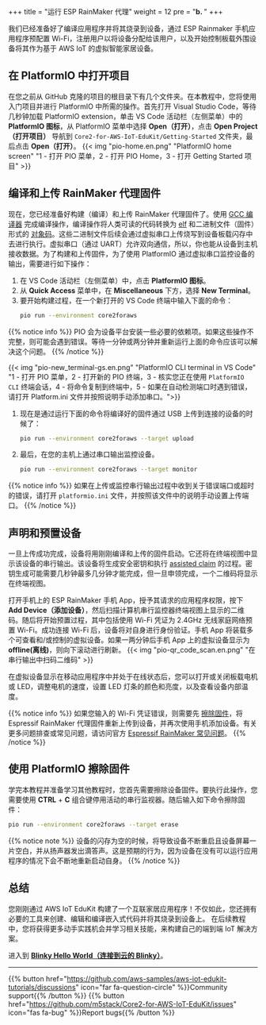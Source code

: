 +++
title = "运行 ESP RainMaker 代理"
weight = 12
pre = "<b>b. </b>"
+++

我们已经准备好了编译应用程序并将其烧录到设备，通过 ESP Rainmaker 手机应用程序预配置 Wi-Fi，注册用户以将设备分配给该用户，以及开始控制板载外围设备将其作为基于 AWS IoT 的虚拟智能家居设备。

## 在 PlatformIO 中打开项目
在您之前从 GitHub 克隆的项目的根目录下有几个文件夹。在本教程中，您将使用入门项目并进行 PlatformIO 中所需的操作。首先打开 Visual Studio Code，等待几秒钟加载 PlatformIO extension，单击 VS Code 活动栏（左侧菜单）中的 **PlatformIO 图标**，从 PlatformIO 菜单中选择 **Open（打开）**，点击 **Open Project（打开项目）** 导航到 `Core2-for-AWS-IoT-EduKit/Getting-Started` 文件夹，最后点击 **Open（打开）**。
{{< img "pio-home.en.png" "PlatformIO home screen" "1 - 打开 PIO 菜单，2 - 打开 PIO Home，3 - 打开 Getting Started 项目" >}}

## 编译和上传 RainMaker 代理固件
现在，您已经准备好构建（编译）和上传 RainMaker 代理固件了。使用 [GCC 编译器](https://gcc.gnu.org/onlinedocs/gcc/) 完成编译操作，编译操作将人类可读的代码转换为 [elf](https://en.wikipedia.org/wiki/Executable_and_Linkable_Format) 和二进制文件（固件）形式的 [对象码](https://en.wikipedia.org/wiki/Object_code)。这些二进制文件后续会通过虚拟串口上传烧写到设备板载闪存中去进行执行。虚拟串口（通过 UART）允许双向通信，所以，你也能从设备到主机接收数据。为了构建和上传固件，为了使用 PlatformIO 通过虚拟串口监控设备的输出，需要进行如下操作：
1) 在 VS Code 活动栏（左侧菜单）中，点击 **PlatformIO 图标**。
2) 从 **Quick Access** 菜单中，在 **Miscellaneous** 下方，选择 **New Terminal**。
3) 要开始构建过程，在一个新打开的 VS Code 终端中输入下面的命令：
    ```bash
    pio run --environment core2foraws
    ```

{{% notice info %}}
PIO 会为设备平台安装一些必要的依赖项。如果这些操作不完整，则可能会遇到错误。等待一分钟或两分钟并重新运行上面的命令应该可以解决这个问题。
{{% /notice %}}

{{< img "pio-new_terminal-gs.en.png" "PlatformIO CLI terminal in VS Code" "1 - 打开 PIO 菜单，2 - 打开新的 PIO 终端，3 - 核实您正在使用 `PlatformIO CLI` 终端会话，4 - 将命令复制到终端中，5 - 如果在自动检测端口时遇到错误，请打开 Platform.ini 文件并按照说明手动添加串口。">}}

1) 现在是通过运行下面的命令将编译好的固件通过 USB 上传到连接的设备的时候了：
    ```bash
    pio run --environment core2foraws --target upload
    ```
2) 最后，在您的主机上通过串口输出监控设备。
   ```bash
   pio run --environment core2foraws --target monitor
   ```
{{% notice info %}}
如果在上传或监控串行输出过程中收到关于错误端口或超时的错误，请打开 `platformio.ini` 文件，并按照该文件中的说明手动设置上传端口。
{{% /notice %}}
## 声明和预置设备
一旦上传成功完成，设备将用刚刚编译和上传的固件启动。它还将在终端视图中显示该设备的串行输出。该设备将生成安全密钥和执行 [assisted claim](https://rainmaker.espressif.com/docs/claiming.html#assisted-claiming-esp32) 的过程。密钥生成可能需要几秒钟最多几分钟才能完成，但一旦申领完成，一个二维码将显示在终端视图。

打开手机上的 ESP RainMaker 手机 App，授予其请求的应用程序权限，按下 **Add Device（添加设备）**，然后扫描计算机串行监控器终端视图上显示的二维码。随后将开始预置过程，其中包括使用 Wi-Fi 凭证为 2.4GHz 无线家庭网络预置 Wi-Fi。成功连接 Wi-Fi 后，设备将对自身进行身份验证。手机 App 将装载多个可查看和/或控制的虚拟设备。如果一两分钟后手机 App 上的虚拟设备显示为 **offline(离线)**，则向下滚动进行刷新。
{{< img "pio-qr_code_scan.en.png" "在串行输出中扫码二维码" >}}

在虚拟设备显示在移动应用程序中并处于在线状态后，您可以打开或关闭板载电机或 LED，调整电机的速度，设置 LED 灯条的颜色和亮度，以及查看设备内部温度。

{{% notice info %}}
如果您输入的 Wi-Fi 凭证错误，则需要先 [擦除固件](/cn/getting-started/run-rainmaker.html#erasing-the-firmware-with-platformio)，将 Espressif RainMaker 代理固件重新上传到设备，并再次使用手机添加设备。有关更多问题排查或常见问题，请访问官方 [Espressif RainMaker 常见问题](https://rainmaker.espressif.com/docs/faqs.html)。
{{% /notice %}}

## 使用 PlatformIO 擦除固件
学完本教程并准备学习其他教程时，您首先需要擦除设备固件。要执行此操作，您需要使用 **CTRL** + **C** 组合键停用活动的串行监视器。随后输入如下命令擦除固件：
```bash
pio run --environment core2foraws --target erase
```

{{% notice note %}}
设备的闪存为空的时候，将导致设备不断重启且设备屏幕一片空白，并从扬声器发出滴答声。这是预期的行为，因为设备在没有可以运行应用程序的情况下会不断地重新启动自身。
{{% /notice %}}

## 总结
您刚刚通过 AWS IoT EduKit 构建了一个互联家居应用程序！不仅如此，您还拥有必要的工具来创建、编辑和编译嵌入式代码并将其烧录到设备上。 在后续教程中，您将获得更多动手实践机会并学习相关技能，来构建自己的端到端 IoT 解决方案。

进入到 [**Blinky Hello World（连接到云的 Blinky）**](/cn/blinky-hello-world.html)。

---
{{% button href="https://github.com/aws-samples/aws-iot-edukit-tutorials/discussions" icon="far fa-question-circle" %}}Community support{{% /button %}} {{% button href="https://github.com/m5stack/Core2-for-AWS-IoT-EduKit/issues" icon="fas fa-bug" %}}Report bugs{{% /button %}}
